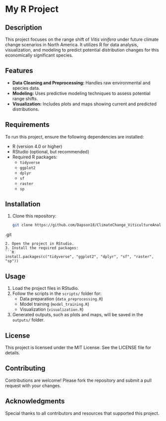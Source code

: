 # My R Project

## Description
This project focuses on the range shift of *Vitis vinifera* under future climate change scenarios in North America. It utilizes R for data analysis, visualization, and modeling to predict potential distribution changes for this economically significant species.

## Features
- **Data Cleaning and Preprocessing:** Handles raw environmental and species data.
- **Modeling:** Uses predictive modeling techniques to assess potential range shifts.
- **Visualization:** Includes plots and maps showing current and predicted distributions.

## Requirements
To run this project, ensure the following dependencies are installed:
- R (version 4.0 or higher)
- RStudio (optional, but recommended)
- Required R packages:
  - `tidyverse`
  - `ggplot2`
  - `dplyr`
  - `sf`
  - `raster`
  - `sp`

## Installation
1. Clone this repository:
   ```bash
   git clone https://github.com/Dapson18/ClimateChange_ViticultureAnalysis
.git
   ```
2. Open the project in RStudio.
3. Install the required packages:
   ```R
   install.packages(c("tidyverse", "ggplot2", "dplyr", "sf", "raster", "sp"))
   ```

## Usage
1. Load the project files in RStudio.
2. Follow the scripts in the `scripts/` folder for:
   - Data preparation (`data_preprocessing.R`)
   - Model training (`model_training.R`)
   - Visualization (`visualization.R`)
3. Generated outputs, such as plots and maps, will be saved in the `outputs/` folder.

## License
This project is licensed under the MIT License. See the LICENSE file for details.

## Contributing
Contributions are welcome! Please fork the repository and submit a pull request with your changes.

## Acknowledgments
Special thanks to all contributors and resources that supported this project.

